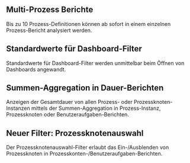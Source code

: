 ## Multi-Prozess Berichte

Bis zu 10 Prozess-Definitionen können ab sofort in einem einzelnen Prozess-Bericht analysiert werden.

## Standardwerte für Dashboard-Filter

Standardwerte für Dashboard-Filter werden unmittelbar beim Öffnen von Dashboards angewandt.

## Summen-Aggregation in Dauer-Berichten

Anzeigen der Gesamtdauer von allen Prozess- oder Prozessknoten-Instanzen mittels der Summen-Aggregation in
Prozess-Instanz, Prozessknoten oder Benutzeraufgaben-Berichten.

## Neuer Filter: Prozessknotenauswahl

Der Prozessknotenauswahl-Filter erlaubt das Ein-/Ausblenden von Prozessknoten in
Prozesskonten-/Benutzeraufgaben-Berichten.